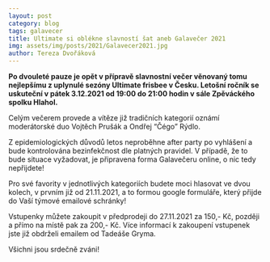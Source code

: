 ```yaml
---
layout: post
category: blog
tags: galavecer
title: Ultimate si oblékne slavností šat aneb Galavečer 2021
img: assets/img/posts/2021/Galavecer2021.jpg
author: Tereza Dvořáková
---
```


**Po dvouleté pauze je opět v přípravě slavnostní večer věnovaný tomu nejlepšímu z uplynulé sezóny Ultimate frisbee v Česku. 
Letošní ročník se uskuteční v pátek 3.12.2021 od 19:00 do 21:00 hodin v sále Zpěváckého spolku Hlahol.**

Celým večerem provede a vítěze již tradičních kategorií oznámí moderátorské duo Vojtěch Prušák a Ondřej “Čégo” Rýdlo. 

Z epidemiologických důvodů letos neproběhne after party po vyhlášení a bude kontrolována bezinfekčnost dle platných pravidel. 
V případě, že to bude situace vyžadovat, je připravena forma Galavečeru online, o nic tedy nepřijdete!

Pro své favority v jednotlivých kategoriích budete moci hlasovat ve dvou kolech, v prvním již od 21.11.2021, a to formou 
google formuláře, který přijde do Vaší týmové emailové schránky!

Vstupenky můžete zakoupit v předprodeji do 27.11.2021 za 150,- Kč, později a přímo na místě pak za 200,- Kč. 
Více informací k zakoupení vstupenek jste již obdrželi emailem od Tadeáše Gryma.

Všichni jsou srdečně zváni!
